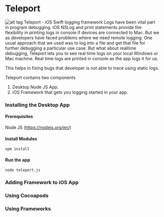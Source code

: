# Teleport
![alt tag](https://raw.githubusercontent.com/KarthikSankar29/Teleport/master/res/icon.png)
Teleport - iOS Swift logging framework
Logs have been vital part in program debugging. iOS NSLog and print statements provide the flexibility in printing logs in console if devices are connected to Mac. But we as developers have faced problems where we need remote logging. One usual approach that we used was to log into a file and get that file for further debugging a particular use case. But what about realtime debugging, Teleport lets you to see real time logs on your local Windows or Mac machine. Real time logs are printed in console as the app logs it for us.

This helps in fixing bugs that developer is not able to trace using static logs.

Teleport contains two components 
1. Desktop Node JS App.
2. iOS Framework that gets you logging started in your app.

### Installing the Desktop App
#### Prerequisites
Node JS (https://nodejs.org/en/)

#### Install Modules
```
npm install
```

#### Run the app
```
node teleport.js
```
### Adding Framework to iOS App
### Using Cocoapods
### Using Frameworks
